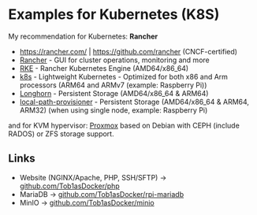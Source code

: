 # Examples for Kubernetes (K8S)

My recommendation for Kubernetes: **Rancher**
* https://rancher.com/ | https://github.com/rancher (CNCF-certified)
* [Rancher](https://rancher.com/products/rancher) - GUI for cluster operations, monitoring and more
* [RKE](https://rancher.com/products/rke) - Rancher Kubernetes Engine (AMD64/x86_64)
* [k8s](https://rancher.com/products/k3s) - Lightweight Kubernetes - Optimized for both x86 and Arm processors (ARM64 and ARMv7 (example: Raspberry Pi))
* [Longhorn](https://rancher.com/products/longhorn) - Persistent Storage (AMD64/x86_64 & ARM64)
* [local-path-provisioner](https://github.com/rancher/local-path-provisioner) - Persistent Storage (AMD64/x86_64 & ARM64, ARM32)  (when using single node, example: Raspberry Pi)

and for KVM hypervisor: [Proxmox](https://www.proxmox.com/en/proxmox-ve) based on Debian with CEPH (include RADOS) or ZFS storage support.

## Links

* Website (NGINX/Apache, PHP, SSH/SFTP) -> [github.com/Tob1asDocker/php](https://github.com/Tob1asDocker/php/blob/master/k8s.yaml)
* MariaDB -> [github.com/Tob1asDocker/rpi-mariadb](https://github.com/Tob1asDocker/rpi-mariadb/blob/master/k8s.yaml)
* MinIO -> [github.com/Tob1asDocker/minio](https://github.com/Tob1asDocker/minio/blob/main/k8s.yaml)
